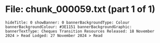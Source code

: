 ﻿# File: chunk_000059.txt (part 1 of 1)
```
hideTitle: 0 showBanner: 0 bannerBackgroundType: Colour bannerBackgroundColour: #3E1151 bannerBackgroundGraphic: bannerTextType: Cheques Transition Resources Released: 18 November 2024 > Read Lodged: 27 November 2024 > Read
```

